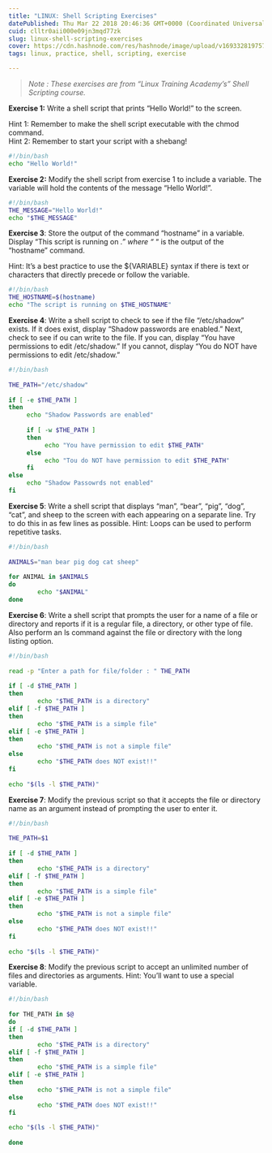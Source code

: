 ```yaml
---
title: "LINUX: Shell Scripting Exercises"
datePublished: Thu Mar 22 2018 20:46:36 GMT+0000 (Coordinated Universal Time)
cuid: clltr0aii000e09jn3mqd77zk
slug: linux-shell-scripting-exercises
cover: https://cdn.hashnode.com/res/hashnode/image/upload/v1693328197578/65da373c-67dc-4fd4-a922-50849d12bd46.png
tags: linux, practice, shell, scripting, exercise

---
```


> *Note : These exercises are from “Linux Training Academy’s” Shell Scripting course.*

**Exercise 1:** Write a shell script that prints “Hello World!” to the screen.

Hint 1: Remember to make the shell script executable with the chmod command.  
Hint 2: Remember to start your script with a shebang!

```bash
#!/bin/bash
echo "Hello World!"
```

**Exercise 2:** Modify the shell script from exercise 1 to include a variable. The variable will hold the contents of the message “Hello World!”.

```bash
#!/bin/bash
THE_MESSAGE="Hello World!"
echo "$THE_MESSAGE"
```

**Exercise 3**: Store the output of the command “hostname” in a variable. Display “This script is running on *.” where “* “ is the output of the “hostname” command.

Hint: It’s a best practice to use the ${VARIABLE} syntax if there is text or characters that directly precede or follow the variable.

```bash
#!/bin/bash
THE_HOSTNAME=$(hostname)
echo "The script is running on $THE_HOSTNAME"
```

**Exercise 4**: Write a shell script to check to see if the file “/etc/shadow” exists. If it does exist, display “Shadow passwords are enabled.” Next, check to see if ou can write to the file. If you can, display “You have permissions to edit /etc/shadow.” If you cannot, display “You do NOT have permissions to edit /etc/shadow.”

```bash
#!/bin/bash
 
THE_PATH="/etc/shadow"
 
if [ -e $THE_PATH ]
then
     echo "Shadow Passwords are enabled"
 
     if [ -w $THE_PATH ]
     then
          echo "You have permission to edit $THE_PATH"
     else
          echo "Tou do NOT have permission to edit $THE_PATH"
     fi
else
     echo "Shadow Passowrds not enabled"
fi
```

**Exercise 5**: Write a shell script that displays “man”, “bear”, “pig”, “dog”, “cat”, and sheep to the screen with each appearing on a separate line. Try to do this in as few lines as possible. Hint: Loops can be used to perform repetitive tasks.

```bash
#!/bin/bash
 
ANIMALS="man bear pig dog cat sheep"
 
for ANIMAL in $ANIMALS
do
        echo "$ANIMAL"
done
```

**Exercise 6**: Write a shell script that prompts the user for a name of a file or directory and reports if it is a regular file, a directory, or other type of file. Also perform an ls command against the file or directory with the long listing option.

```bash
#!/bin/bash
 
read -p "Enter a path for file/folder : " THE_PATH
 
if [ -d $THE_PATH ]
then
        echo "$THE_PATH is a directory"
elif [ -f $THE_PATH ]
then
        echo "$THE_PATH is a simple file"
elif [ -e $THE_PATH ]
then
        echo "$THE_PATH is not a simple file"
else
        echo "$THE_PATH does NOT exist!!"
fi
 
echo "$(ls -l $THE_PATH)"
```

**Exercise 7**: Modify the previous script so that it accepts the file or directory name as an argument instead of prompting the user to enter it.

```bash
#!/bin/bash
 
THE_PATH=$1
 
if [ -d $THE_PATH ]
then
        echo "$THE_PATH is a directory"
elif [ -f $THE_PATH ]
then
        echo "$THE_PATH is a simple file"
elif [ -e $THE_PATH ]
then
        echo "$THE_PATH is not a simple file"
else
        echo "$THE_PATH does NOT exist!!"
fi
 
echo "$(ls -l $THE_PATH)"
```

**Exercise 8**: Modify the previous script to accept an unlimited number of files and directories as arguments. Hint: You’ll want to use a special variable.

```bash
#!/bin/bash
 
for THE_PATH in $@
do
if [ -d $THE_PATH ]
then
        echo "$THE_PATH is a directory"
elif [ -f $THE_PATH ]
then
        echo "$THE_PATH is a simple file"
elif [ -e $THE_PATH ]
then
        echo "$THE_PATH is not a simple file"
else
        echo "$THE_PATH does NOT exist!!"
fi
 
echo "$(ls -l $THE_PATH)"
 
done
```